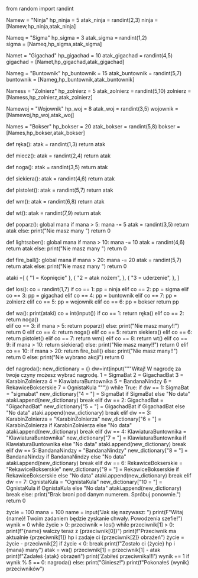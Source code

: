from random import randint

Namew = "Ninja"
hp_ninja = 5
atak_ninja = randint(2,3)
ninja = [Namew,hp_ninja,atak_ninja]

Nameq = "Sigma"
hp_sigma = 3
atak_sigma = randint(1,2)  
sigma = [Nameq,hp_sigma,atak_sigma]

Namet = "Gigachad"
hp_gigachad = 10
atak_gigachad = randint(4,5)
gigachad = [Namet,hp_gigachad,atak_gigachad]

Nameg = "Buntownik"
hp_buntownik = 15
atak_buntownik = randint(5,7)
buntownik = [Nameg,hp_buntownik,atak_buntownik]

Namess = "Zolnierz"
hp_zolnierz = 5
atak_zolnierz = randint(5,10)
zolnierz = [Namess,hp_zolnierz,atak_zolnierz]

Namewoj = "Wojownik"
hp_woj = 8
atak_woj = randint(3,5)
wojownik = [Namewoj,hp_woj,atak_woj]

Names = "Bokser"
hp_bokser = 20
atak_bokser = randint(5,8)
bokser = [Names,hp_bokser,atak_bokser]

def ręka():
    atak = randint(1,3)
    return atak

def miecz():
    atak = randint(2,4)
    return atak

def noga():
    atak = randint(3,5)
    return atak

def siekiera():
    atak = randint(4,6)
    return atak

def pistolet():
    atak = randint(5,7)
    return atak

def wm():
    atak = randint(6,8)
    return atak

def wt():
    atak = randint(7,9)
    return atak

def poparz():
    global mana
    if mana > 5:
        mana -= 5
        atak = randint(3,5)
        return atak
    else:
        print("Nie masz many ")
        return 0

def lightsaber():
    global mana
    if mana > 10:
        mana -= 10
        atak = randint(4,6)
        return atak
    else:
        print("Nie masz many ")
        return 0

def fire_ball():
    global mana
    if mana > 20:
        mana -= 20
        atak = randint(5,7)
        return atak
    else:
        print("Nie masz many ")
        return 0

ataki =[
    {
"1 = Kopnięcie"
    },
    {
"2 = atak nożem",
    },
    {
"3 = uderzenie",
    },
]

def los():
    co = randint(1,7)
    if co == 1:
        pp = ninja
    elif co == 2:
        pp = sigma
    elif co == 3:
        pp = gigachad
    elif co == 4:
        pp = buntownik
    elif co == 7:
        pp = zolnierz
    elif co == 5:
        pp = wojownik
    elif co == 6:
        pp = bokser
    return pp

def wa():
    print(ataki)
    co = int(input())
    if co == 1:
        return ręka()
    elif co == 2:
            return noga()  
    elif co == 3:
        if mana > 5:
            return poparz()
        else:
            print("Nie masz many!!")
            return 0
    elif co == 4:
        return noga()
    elif co == 5:
        return siekiera()
    elif co == 6:
        return pistolet()
    elif co == 7:
        return wm()
    elif co == 8:
        return wt()
    elif co == 9:
        if mana > 10:
            return siekiera()
        else:
            print("Nie masz many!!")
            return 0
    elif co == 10:
        if mana > 20:
            return fire_ball()
        else:
            print("Nie masz many!!")
            return 0
    else:
        print("Nie wybrano akcji")
        return 0

def nagroda():
    new_dictionary = {}
    dw=int(input("""Witaj! W nagrodę za twoje czyny możesz wybrać nagrodę.
    1 = SigmaBat
    2 = GigachadBat
    3 = KarabinZolnierza
    4 = KlawiaturaBuntownika
    5 = BandanaNindzy
    6 = RekawiceBokserskie
    7 = OgnistaKula
    """))
    while True:
        if dw == 1:
            SigmaBat = "sigmabat"
            new_dictionary["4 = "] = SigmaBat if SigmaBat else "No data"
            ataki.append(new_dictionary)
            break
        elif dw == 2:
            GigachadBat = "GigachadBat"
            new_dictionary["5 = "] = GigachadBat if GigachadBat else "No data"
            ataki.append(new_dictionary)
            break
        elif dw == 3:
            KarabinZolnierza = "KarabinZolnierza"
            new_dictionary["6 = "] = KarabinZolnierza if KarabinZolnierza else "No data"
            ataki.append(new_dictionary)
            break
        elif dw == 4:
            KlawiaturaBuntownika = "KlawiaturaBuntownika"
            new_dictionary["7 = "] = KlawiaturaBuntownika if KlawiaturaBuntownika else "No data"
            ataki.append(new_dictionary)
            break
        elif dw == 5:
            BandanaNindzy = "BandanaNindzy"
            new_dictionary["8 = "] = BandanaNindzy if BandanaNindzy else "No data"
            ataki.append(new_dictionary)
            break
        elif dw == 6:
            RekawiceBokserskie = "RekawiceBokserskie"
            new_dictionary["9 = "] = RekawiceBokserskie if RekawiceBokserskie else "No data"
            ataki.append(new_dictionary)
            break
        elif dw == 7:
            OgnistaKula = "OgnistaKula"
            new_dictionary["10 = "] = OgnistaKula if OgnistaKula else "No data"
            ataki.append(new_dictionary)
            break
        else:
            print("Brak broni pod danym numerem. Spróbuj ponownie.")
            return 0   

życie = 100
mana = 100
name = input("Jak się nazywasz: ")
print(F"Witaj {name}! Twoim zadaniem będzie zyskanie chwały. Powodzenia szefie!")
wynik = 0
while życie > 0:
    przeciwnik = los()
    while przeciwnik[1] > 0:
        print(f"{name} walczy teraz z {przeciwnik[0]}")
        print(f"Przeciwnik ma aktualnie {przeciwnik[1]} hp i zadaje ci {przeciwnik[2]} obrażeń")
        życie = życie - przeciwnik[2]
        if życie < 0:
            break
        print(f"Zostało ci {życie} hp i {mana} many")
        atak  = wa()
        przeciwnik[1] = przeciwnik[1] - atak
        print(f"Zadałeś {atak} obrażeń")
    print('Zabiłeś przeciwnika!!!')
    wynik += 1
    if wynik % 5 == 0:
        nagroda()
else:
    print("Giniesz!")
print(f"Pokonałeś {wynik} przeciwników")